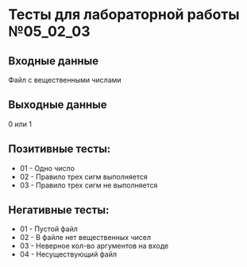 # Тесты для лабораторной работы №05_02_03
## Входные данные
Файл с вещественными числами
## Выходные данные
0 или 1
## Позитивные тесты:
- 01 - Одно число
- 02 - Правило трех сигм выполняется
- 03 - Правило трех сигм не выполняется
## Негативные тесты:
- 01 - Пустой файл
- 02 - В файле нет вещественных чисел
- 03 - Неверное кол-во аргументов на входе
- 04 - Несуществующий файл